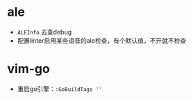 # ale

* `ALEInfo` 去查debug
* 配置linter启用某些语音的ale检查，有个默认值，不开就不检查


# vim-go

* 重启go引擎：`:GoBuildTags ''`
